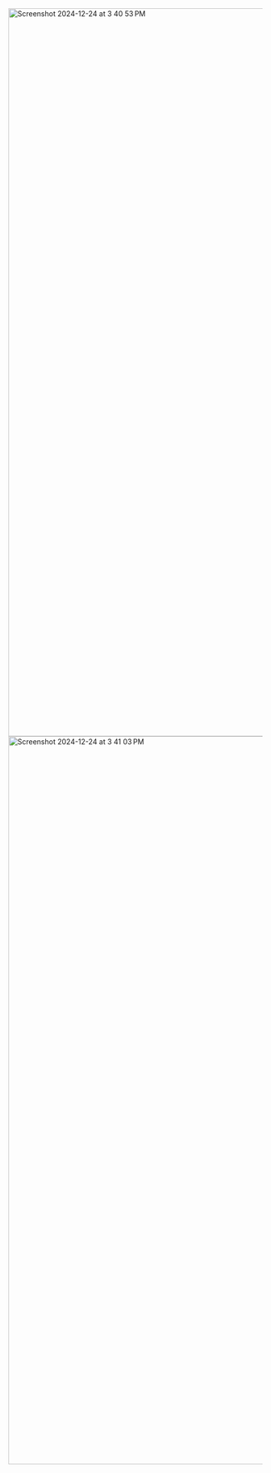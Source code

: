 <img width="1440" alt="Screenshot 2024-12-24 at 3 40 53 PM" src="https://github.com/user-attachments/assets/e81c151d-dab5-4b9a-a14d-bb7b64552ace" />
<img width="1440" alt="Screenshot 2024-12-24 at 3 41 03 PM" src="https://github.com/user-attachments/assets/cd8bdfc5-0a03-4317-b166-7d2105c1974b" />
